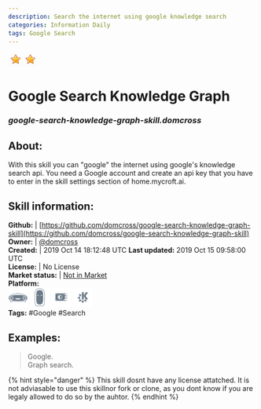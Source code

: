 ```yaml
--- 
description: Search the internet using google knowledge search
categories: Information Daily   
tags: Google Search   
---
```


![](../.gitbook/assets/star.png)![](../.gitbook/assets/star.png)  
# Google Search Knowledge Graph  
### _google-search-knowledge-graph-skill.domcross_  
## About:  
With this skill you can "google" the internet using google's knowledge search api.
You need a Google account and create an api key
that you have to enter in the skill settings section of home.mycroft.ai.

## Skill information:  
**Github:** | [https://github.com/domcross/google-search-knowledge-graph-skill](https://github.com/domcross/google-search-knowledge-graph-skill)  
**Owner:** | [@domcross](https://github.com/domcross)  
**Created:** | 2019 Oct 14 18:12:48 UTC  **Last updated:** 2019 Oct 15 09:58:00 UTC  
**License:** | No License  
**Market status:** | [Not in Market](https://market.mycroft.ai/skill/)  
**Platform:**  
 ![](../.gitbook/assets/mark-1-icon.png)  ![](../.gitbook/assets/mark-2-icon.png)  ![](../.gitbook/assets/picroft-icon.png)  ![](../.gitbook/assets/kde.png)   
**Tags:** \#Google \#Search   
## Examples:  
> Google.  
> Graph search.  
  
{% hint style="danger" %}
This skill dosnt have any license attatched. It is not adviasable to use this skillnor fork or clone, as you dont know if you are legaly allowed to do so by the auhtor.
{% endhint %}
